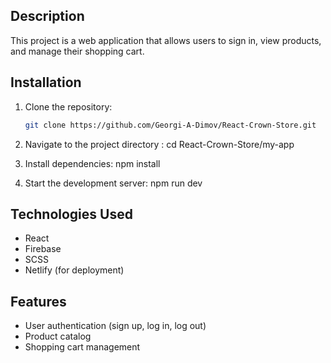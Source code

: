 ## Description
This project is a web application that allows users to sign in, view products, and manage their shopping cart.

## Installation
1. Clone the repository:
   ```bash
   git clone https://github.com/Georgi-A-Dimov/React-Crown-Store.git

2. Navigate to the project directory :
   cd React-Crown-Store/my-app

3. Install dependencies:
npm install

4. Start the development server: 
npm run dev

## Technologies Used
- React
- Firebase
- SCSS
- Netlify (for deployment)


## Features
- User authentication (sign up, log in, log out)
- Product catalog
- Shopping cart management


